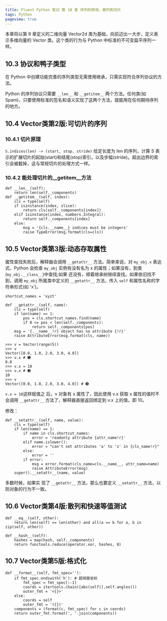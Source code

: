 ```yaml
---
title: Fluent Python 笔记 第 10 章 序列的修改、散列和切片
tags: Python
pageview: true
---
```


本章将以第 9 章定义的二维向量 Vector2d 类为基础，向前迈出一大步，定义表示多维向量的 Vector 类。这个类的行为与 Python 中标准的不可变扁平序列一样。

## 10.3 协议和鸭子类型
在 Python 中创建功能完善的序列类型无需使用继承，只需实现符合序列协议的方法。

Python 的序列协议只需要 `__len__` 和 `__getitem__` 两个方法。任何类(如 Spam)，只要使用标准的签名和语义实现了这两个方法，就能用在任何期待序列的地方。

## 10.4 Vector类第2版:可切片的序列

### 10.4.1 切片原理
`S.indices(len) -> (start, stop, stride)`
给定长度为 len 的序列，计算 S 表示的扩展切片的起始(start)和结尾(stop)索引，以及步幅(stride)。超出边界的索引会被截掉，这与常规切片的处理方式一样。

### 10.4.2 能处理切片的__getitem__方法
```
def __len__(self):
    return len(self._components)
def __getitem__(self, index):
    cls = type(self)
    if isinstance(index, slice):
        return cls(self._components[index])
    elif isinstance(index, numbers.Integral):
        return self._components[index]
    else:
        msg = '{cls.__name__} indices must be integers'
        raise TypeError(msg.format(cls=cls))
```

## 10.5 Vector类第3版:动态存取属性
属性查找失败后，解释器会调用 `__getattr__` 方法。简单来说，对 `my_obj.x` 表达式，Python 会检查 `my_obj` 实例有没有名为 x 的属性；如果没有，到类(`my_obj.__class__`)中查找;如果 还没有，顺着继承树继续查找。如果依旧找不到，调用 `my_obj` 所属类中定义的 `__getattr__` 方法，传入 `self` 和属性名称的字符串形式(如 'x')。

```
shortcut_names = 'xyzt'

def __getattr__(self, name):
    cls = type(self)
    if len(name) == 1:
        pos = cls.shortcut_names.find(name)
        if 0 <= pos < len(self._components):
            return self._components[pos]
    msg = '{.__name__!r} object has no attribute {!r}'
    raise AttributeError(msg.format(cls, name))
```


```
>>> v = Vector(range(5))
>>> v
Vector([0.0, 1.0, 2.0, 3.0, 4.0])
>>> v.x # ➊
0.0
>>> v.x = 10
>>> v.x # ➌
10
>>> v
Vector([0.0, 1.0, 2.0, 3.0, 4.0]) # ➍
```
`v.x = 10`这样赋值之 后，v 对象有 x 属性了，因此使用 v.x 获取 x 属性的值时不会调用 `__getattr__` 方法了，解释器直接返回绑定到 v.x 上的值，即 10。

修改：
```
def __setattr__(self, name, value):
    cls = type(self)
    if len(name) == 1:
        if name in cls.shortcut_names:
            error = 'readonly attribute {attr_name!r}' 
        elif name.islower():
            error = "can't set attributes 'a' to 'z' in {cls_name!r}"
        else:
            error = ''
        if error:
            msg = error.format(cls_name=cls.__name__, attr_name=name)
            raise AttributeError(msg)
    super().__setattr__(name, value)
```
多数时候，如果实 现了 `__getattr__` 方法，那么也要定义 `__setattr__` 方法，以防对象的行为不一致。

## 10.6 Vector类第4版:散列和快速等值测试
```
def __eq__(self, other):
    return len(self) == len(other) and all(a == b for a, b in zip(self, other))

def __hash__(self):
    hashes = map(hash, self._components)
    return functools.reduce(operator.xor, hashes, 0)
```

## 10.7 Vector类第5版:格式化
```
def __format__(self, fmt_spec=''):
    if fmt_spec.endswith('h'): # 超球面坐标
        fmt_spec = fmt_spec[:-1]
        coords = itertools.chain([abs(self)],self.angles())
        outer_fmt = '<{}>'
    else:
        coords = self
        outer_fmt = '({})'
    components = (format(c, fmt_spec) for c in coords)
    return outer_fmt.format(', '.join(components))
```
